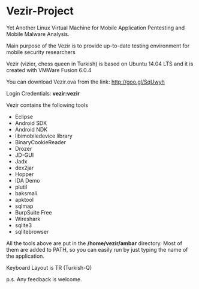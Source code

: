 # Vezir-Project
Yet Another Linux Virtual Machine for Mobile Application Pentesting and Mobile Malware Analysis. 

Main purpose of the Vezir is to provide up-to-date testing environment for mobile security researchers

Vezir (vizier, chess queen in Turkish) is  based on Ubuntu 14.04 LTS and it is created with VMWare Fusion 6.0.4

You can download Vezir.ova from the link:
http://goo.gl/SqUwyh

Login Credentials: <b>vezir:vezir</b>

Vezir contains the following tools

 <ul>
  <li>Eclipse</li>
  <li>Android SDK</li>
  <li>Android NDK</li>
  <li>libimobiledevice library</li>
  <li>BinaryCookieReader</li>
  <li>Drozer</li>
  <li>JD-GUI</li>
  <li>Jadx</li>
  <li>dex2jar</li>
  <li>Hopper</li>
  <li>IDA Demo</li>
  <li>plutil</li>
  <li>baksmali</li>
  <li>apktool</li>
  <li>sqlmap</li>
  <li>BurpSuite Free</li>
  <li>Wireshark</li>
  <li>sqlite3</li>
  <li>sqlitebrowser</li>
</ul> 

All the tools above are put in the <b>/home/vezir/ambar</b> directory. Most of them are added to PATH, so you can easily run by just typing the name of the application. 

Keyboard Layout is TR (Turkish-Q)

p.s. Any feedback is welcome.
